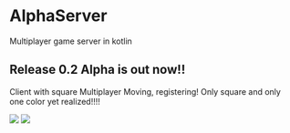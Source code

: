 # AlphaServer
Multiplayer game server in kotlin

Release 0.2 Alpha is out now!!
------------------------------
Client with square
Multiplayer
Moving, registering!
Only square and only one color yet realized!!!!

<image src="https://pp.userapi.com/c824203/v824203035/1572ec/-4Pa5kMfD5w.jpg"></image>
<image src="https://pp.userapi.com/c824203/v824203035/1572f4/LDickkdVF_c.jpg"></image>
